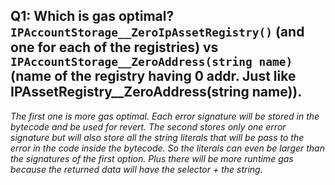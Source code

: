 ## Q1: Which is gas optimal? `IPAccountStorage__ZeroIpAssetRegistry()` (and one for each of the registries) vs `IPAccountStorage__ZeroAddress(string name)` (name  of the registry having 0 addr. Just like IPAssetRegistry__ZeroAddress(string name)).
*The first one is more gas optimal. Each error signature will be stored in the bytecode and be used for revert. The second stores only one error signature but will also store all the string literals that will be pass to the error in the code inside the bytecode. So the literals can even be larger than the signatures of the first option. Plus there will be more runtime gas because the returned data will have the selector + the string.*
